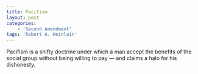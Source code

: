 ```yaml
---
title: Pacifism
layout: post
categories:
    - 'Second Amendment'
tags: 'Robert A. Heinlein'
---
```


Pacifism is a shifty doctrine under which a man accept the benefits of the social group without being willing to pay — and claims a halo for his dishonesty.